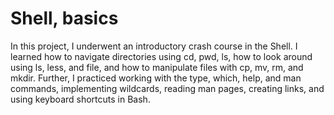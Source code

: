 # Shell, basics

In this project, I underwent an introductory crash course in the Shell. I learned how to navigate directories using cd, pwd, ls, how to look around using ls, less, and file, and how to manipulate files with cp, mv, rm, and mkdir. Further, I practiced working with the type, which, help, and man commands, implementing wildcards, reading man pages, creating links, and using keyboard shortcuts in Bash.